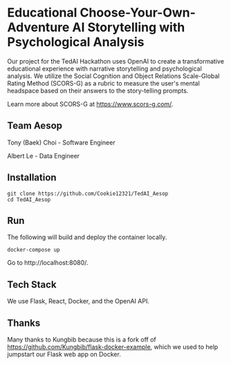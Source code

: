 # Educational Choose-Your-Own-Adventure AI Storytelling with Psychological Analysis

Our project for the TedAI Hackathon uses OpenAI to create a transformative educational experience with narrative storytelling and psychological analysis. We utilize the Social Cognition and Object Relations Scale-Global Rating Method (SCORS-G) as a rubric to measure the user's mental headspace based on their answers to the story-telling prompts.

Learn more about SCORS-G at https://www.scors-g.com/.

## Team Aesop

Tony (Baek) Choi - Software Engineer

Albert Le - Data Engineer

## Installation

```
git clone https://github.com/Cookie12321/TedAI_Aesop
cd TedAI_Aesop
```

## Run

The following will build and deploy the container locally.

```
docker-compose up
```

Go to http://localhost:8080/.

## Tech Stack

We use Flask, React, Docker, and the OpenAI API.

## Thanks

Many thanks to Kungbib because this is a fork off of https://github.com/Kungbib/flask-docker-example, which we used to help jumpstart our Flask web app on Docker.
